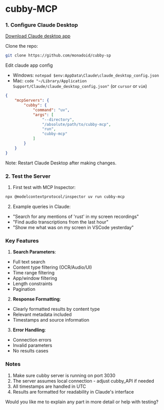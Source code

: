 <h1>cubby-MCP</h1>




### 1. Configure Claude Desktop

[Download Claude desktop app ](https://claude.ai/download)

Clone the repo: 

```bash
git clone https://github.com/monadoid/cubby-sp
```

Edit claude app config

- Windows: `notepad $env:AppData\Claude\claude_desktop_config.json`
- Mac: `code "~/Library/Application Support/Claude/claude_desktop_config.json"` (or `cursor` or `vim`)

```json
{
    "mcpServers": {
        "cubby": {
            "command": "uv",
            "args": [
                "--directory",
                "/absolute/path/to/cubby-mcp",
                "run",
                "cubby-mcp"
            ]
        }
    }
}
```
Note: Restart Claude Desktop after making changes.


### 2. Test the Server

1. First test with MCP Inspector:
```bash
npx @modelcontextprotocol/inspector uv run cubby-mcp
```

2. Example queries in Claude:
- "Search for any mentions of 'rust' in my screen recordings"
- "Find audio transcriptions from the last hour"
- "Show me what was on my screen in VSCode yesterday"

### Key Features

1. **Search Parameters**:
- Full text search
- Content type filtering (OCR/Audio/UI)
- Time range filtering
- App/window filtering
- Length constraints
- Pagination

2. **Response Formatting**:
- Clearly formatted results by content type
- Relevant metadata included
- Timestamps and source information

3. **Error Handling**:
- Connection errors
- Invalid parameters
- No results cases

### Notes

1. Make sure cubby server is running on port 3030
2. The server assumes local connection - adjust cubby_API if needed
3. All timestamps are handled in UTC
4. Results are formatted for readability in Claude's interface

Would you like me to explain any part in more detail or help with testing?
